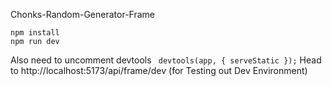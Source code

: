 Chonks-Random-Generator-Frame

```
npm install
npm run dev
```


Also need to uncomment devtools ``` devtools(app, { serveStatic });```
Head to http://localhost:5173/api/frame/dev (for Testing out Dev Environment)